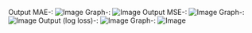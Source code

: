 Output MAE-:
![Image](https://github.com/user-attachments/assets/70d71eac-a58a-4d72-a883-6ed6b724e253)
Graph-:
![Image](https://github.com/user-attachments/assets/0c18438f-5f48-4037-bea8-3513e3f4a5bf)
Output MSE-:
![Image](https://github.com/user-attachments/assets/f84f6657-c84c-42e7-b46b-ea468964c009)
Graph-:
![Image](https://github.com/user-attachments/assets/febf8ba9-f2ae-4002-abab-820de88b9bc2) 
Output (log loss)-:
![Image](https://github.com/user-attachments/assets/18ff25f0-86bf-4e8e-b734-28eb12cdc41c) 
Graph-:
![Image](https://github.com/user-attachments/assets/8661d194-fd22-4d95-9dc4-5dcff507bcb3)
